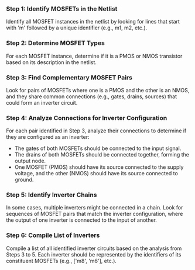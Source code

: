 
### Step 1: Identify MOSFETs in the Netlist
Identify all MOSFET instances in the netlist by looking for lines that start with 'm' followed by a unique identifier (e.g., m1, m2, etc.).

### Step 2: Determine MOSFET Types
For each MOSFET instance, determine if it is a PMOS or NMOS transistor based on its description in the netlist.

### Step 3: Find Complementary MOSFET Pairs
Look for pairs of MOSFETs where one is a PMOS and the other is an NMOS, and they share common connections (e.g., gates, drains, sources) that could form an inverter circuit.

### Step 4: Analyze Connections for Inverter Configuration
For each pair identified in Step 3, analyze their connections to determine if they are configured as an inverter:
- The gates of both MOSFETs should be connected to the input signal.
- The drains of both MOSFETs should be connected together, forming the output node.
- One MOSFET (PMOS) should have its source connected to the supply voltage, and the other (NMOS) should have its source connected to ground.

### Step 5: Identify Inverter Chains
In some cases, multiple inverters might be connected in a chain. Look for sequences of MOSFET pairs that match the inverter configuration, where the output of one inverter is connected to the input of another.

### Step 6: Compile List of Inverters
Compile a list of all identified inverter circuits based on the analysis from Steps 3 to 5. Each inverter should be represented by the identifiers of its constituent MOSFETs (e.g., ['m8', 'm6'], etc.).

